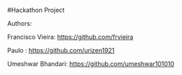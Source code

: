 #Hackathon Project

Authors:

Francisco Vieira: https://github.com/frvieira

Paulo : https://github.com/urizen1921

Umeshwar Bhandari: https://github.com/umeshwar101010
